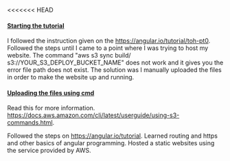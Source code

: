 <<<<<<< HEAD
#### <u>Starting the tutorial</u>

I followed the instruction given on the https://angular.io/tutorial/toh-pt0. Followed the steps until I came to a point where I was trying to host my website. The command "aws s3 sync build/ s3://YOUR_S3_DEPLOY_BUCKET_NAME" does not work and it gives you the error file path does not exist. The solution was I manually uploaded the files in order to make the website up and running. 

#### <u>Uploading the files using cmd</u>

Read this for more information. https://docs.aws.amazon.com/cli/latest/userguide/using-s3-commands.html.

Followed the steps on https://angular.io/tutorial.
Learned routing and https and other basics of angular programming.
Hosted a static websites using the service provided by AWS.